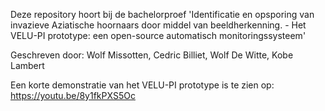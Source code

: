 Deze repository hoort bij de bachelorproef 'Identificatie en opsporing van invazieve Aziatische hoornaars door middel van beeldherkenning. - Het VELU-PI prototype: een open-source automatisch monitoringssysteem'

Geschreven door: Wolf Missotten, Cedric Billiet, Wolf De Witte, Kobe Lambert


Een korte demonstratie van het VELU-PI prototype is te zien op: https://youtu.be/8y1fkPXS5Oc

